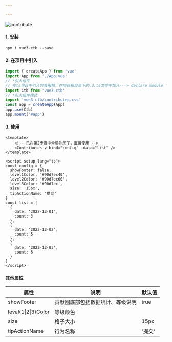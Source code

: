 ```yaml
---

---
```


![contribute](https://img-blog.csdnimg.cn/fa88b7169bf5425aa29910820c31a31d.png)

#### 1. 安装

```
npm i vue3-ctb --save
```

#### 2. 在项目中引入

```js
import { createApp } from 'vue'
import App from './App.vue'
// *引入组件
// 在ts项目中引入时会报错，在项目根目录下的.d.ts文件中加入---> declare module 'vue3-ctb'
import Ctb from 'vue3-ctb'
// *引入组件样式
import 'vue3-ctb/contributes.css'
const app = createApp(App)
app.use(Ctb)
app.mount('#app')
```

#### 3. 使用

```vue
<template>
	<!-- 已在第2步骤中全局注册了，直接使用 -->
	<Contributes v-bind="config" :data="list" />
</template>

<script setup lang="ts">
const config = {
  showFooter: false,
  level1Color: '#90d7ec40',
  level2Color: '#90d7ec60',
  level3Color: '#90d7ec',
  size: '15px',
  tipActionName: '提交'
}
const list = [
  {
    date: '2022-12-01',
    count: 3
  },
  {
    date: '2022-12-02',
    count: 5
  },
  {
    date: '2022-12-03',
    count: 6
  }
]
</script>
```

#### 其他属性

| 属性                | 说明                             | 默认值 |
| ------------------- | -------------------------------- | ------ |
| showFooter          | 贡献图底部包括数据统计、等级说明 | true   |
| level(1\|2\|3)Color | 等级颜色                         |        |
| size                | 格子大小                         | 15px   |
| tipActionName       | 行为名称                         | '提交' |
